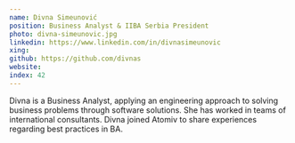 ```yaml
---
name: Divna Simeunović
position: Business Analyst & IIBA Serbia President
photo: divna-simeunovic.jpg
linkedin: https://www.linkedin.com/in/divnasimeunovic
xing: 
github: https://github.com/divnas
website: 
index: 42
---
```

Divna is a Business Analyst, applying an engineering approach to solving business problems through software solutions. She has worked in teams of international consultants. Divna joined Atomiv to share experiences regarding best practices in BA.